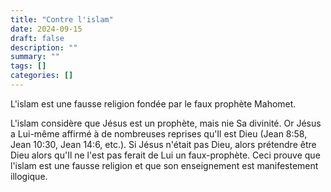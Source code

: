 ```yaml
---
title: "Contre l'islam"
date: 2024-09-15
draft: false
description: ""
summary: ""
tags: []
categories: []
---
```


L'islam est une fausse religion fondée par le faux prophète Mahomet.

L'islam considère que Jésus est un prophète, mais nie Sa divinité. Or Jésus a Lui-même affirmé à de nombreuses reprises qu'Il est Dieu (Jean 8:58, Jean 10:30, Jean 14:6, etc.). Si Jésus n'était pas Dieu, alors prétendre être Dieu alors qu'Il ne l'est pas ferait de Lui un faux-prophète. Ceci prouve que l'islam est une fausse religion et que son enseignement est manifestement illogique.

